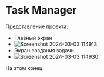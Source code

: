 # Task Manager
Представление проекта:
- Главный экран
- ![Screenshot 2024-03-03 114913](https://github.com/WaG711/Task-Manager/assets/137266836/2880d0df-d466-49d8-8207-366e9fd44c8e)
- Экран создания задачи
- ![Screenshot 2024-03-03 114930](https://github.com/WaG711/Task-Manager/assets/137266836/bc9fec3b-d67f-42a4-a822-d23b596a18df)

На этом конец.
